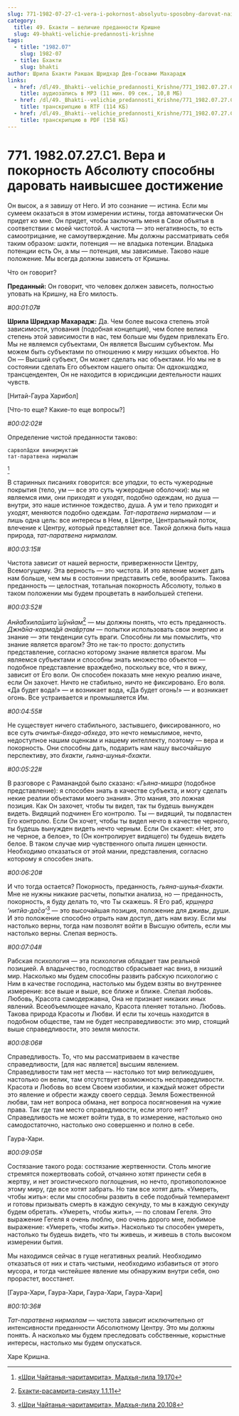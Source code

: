 ```yaml
---
slug: 771-1982-07-27-c1-vera-i-pokornost-absolyutu-sposobny-darovat-naivysshee-dostizhenie
category:
  title: 49. Бхакти — величие преданности Кришне
  slug: 49-bhakti-velichie-predannosti-krishne
tags:
  - title: "1982.07"
    slug: 1982-07
  - title: Бхакти
    slug: bhakti
author: Шрила Бхакти Ракшак Шридхар Дев-Госвами Махарадж
links:
  - href: /dl/49._Bhakti--velichie_predannosti_Krishne/771_1982.07.27.C1_SridharMj_Vera_i_pokornost_Absoljutu_sposobny_darovat_naivysshee_dostizhenie.mp3
    title: аудиозапись в MP3 (11 мин. 09 сек., 10,8 МБ)
  - href: /dl/49._Bhakti--velichie_predannosti_Krishne/771_1982.07.27.C1_SridharMj_Vera_i_pokornost_Absoljutu_sposobny_darovat_naivysshee_dostizhenie.rtf
    title: транскрипцию в RTF (114 КБ)
  - href: /dl/49._Bhakti--velichie_predannosti_Krishne/771_1982.07.27.C1_SridharMj_Vera_i_pokornost_Absoljutu_sposobny_darovat_naivysshee_dostizhenie.pdf
    title: транскрипцию в PDF (158 КБ)
---
```


# 771. 1982.07.27.C1. Вера и покорность Абсолюту способны даровать наивысшее достижение

Он высок, а я завишу от Него. И это сознание — истина. Если мы сумеем оказаться в этом измерении истины, тогда автоматически Он придет ко мне. Он придет, чтобы заключить меня в Свои объятья в соответствии с моей чистотой. А чистота — это негативность, то есть самоотрицание, не самоутверждение. Мы должны рассматривать себя таким образом: *шакти*, потенция — не владыка потенции. Владыка потенции есть Он, а мы — потенция, мы зависимые. Таково наше положение. Мы всегда должны зависеть от Кришны.

Что он говорит?

**Преданный:** Он говорит, что человек должен зависеть, полностью уповать на Кришну, на Его милость.

*#00:01:07#*

**Шрила Шридхар Махарадж:** Да. Чем более высока степень этой зависимости, упования (подобная концепция), чем более велика степень этой зависимости в нас, тем больше мы будем привлекать Его. Мы не являемся субъектами, Он является Высшим субъектом. Мы можем быть субъектами по отношению к миру низших объектов. Но Он — Высший субъект, Он может сделать нас объектами. Но мы не в состоянии сделать Его объектом нашего опыта: Он *адхокшаджа*, трансцендентен, Он не находится в юрисдикции деятельности наших чувств.

[Нитай-Гаура Харибол]

[Что-то еще? Какие-то еще вопросы?]

*#00:02:02#*

Определение чистой преданности таково:

    сарвопа̄дхи винирмуктам̇
    тат-паратвена нирмалам
[^_ftn1]

В старинных писаниях говорится: все *упадхи*, то есть чужеродные покрытия (тело, ум — все это суть чужеродные оболочки): мы не являемся ими, они приходят и уходят, подобно одеждам, но душа — внутри, это наше истинное тождество, душа. А ум и тело приходят и уходят, меняются подобно одеждам. *Тат-паратвена нирмалам* — и лишь одна цель: все интересы в Нем, в Центре, Центральный поток, влечение к Центру, который представляет все. Такой должна быть наша природа, *тат-паратвена нирмалам.*

*#00:03:15#*

Чистота зависит от нашей верности, приверженности Центру, Всемогущему. Эта верность — это чистота. И это явление может дать нам больше, чем мы в состоянии представить себе, вообразить. Такова преданность — целостная, тотальная покорность Абсолюту, только в таком положении мы будем процветать в наибольшей степени.

*#00:03:52#*

*Анйа̄бхила̄шита̄ ш́ӯнйам̇*[^_ftn2] — мы должны понять, что есть преданность. *Джн̃а̄на-карма̄дй ана̄вр̣там* — попытки использовать свои энергию и знание — эти тенденции суть враги. Способны ли мы помыслить, что знание является врагом? Это не так-то просто: допустить представление, согласно которому знание является врагом. Мы являемся субъектами и способны знать множество объектов — подобное представление враждебно, поскольку все, что я вижу, зависит от Его воли. Он способен показать мне некую реалию иначе, если Он захочет. Ничто не стабильно, ничто не фиксировано. Его воля. «Да будет вода!» — и возникает вода, «Да будет огонь!» — и возникает огонь. Все устраивается и промышляется Им.

*#00:04:55#*

Не существует ничего стабильного, застывшего, фиксированного, но все суть *ачинтья-бхеда-абхеда*, это нечто немыслимое, нечто, недоступное нашим оценкам и нашему интеллекту, поэтому — вера и покорность. Они способны дать, подарить нам нашу высочайшую перспективу, это *бхакти*, *гьяна-шунья-бхакти*.

*#00:05:22#*

В разговоре с Раманандой было сказано: «*Гьяна-мишра* (подобное представление): я способен знать в качестве субъекта, и могу сделать некие реалии объектами моего знания». Это мания, это ложная позиция. Как Он захочет, чтобы ты видел, так ты будешь вынужден видеть. Видящий подчинен Его контролю. Ты — видящий, ты подвластен Его контролю. Если Он хочет, чтобы ты видел нечто в качестве черного, ты будешь вынужден видеть нечто черным. Если Он скажет: «Нет, это не черное, а белое», то (Он контролирует видящего) ты будешь видеть белое. В таком случае мир чувственного опыта лишен ценности. Необходимо отказаться от этой мании, представления, согласно которому я способен знать.

*#00:06:20#*

И что тогда остается? Покорность, преданность, *гьяна-шунья-бхакти.* Мне не нужны никакие расчеты, попытки анализа, но — преданность, покорность, я буду делать то, что Ты скажешь. Я Его раб, *кр̣ш̣н̣ера ’нитйа-да̄са’*[^_ftn3] — это высочайшая позиция, положение для *дживы*, души. И это положение способно отрыть нам доступ, дать нам визу. Если мы настолько верны, тогда нам позволят войти в Высшую обитель, если мы настолько верны. Слепая верность.

*#00:07:04#*

Рабская психология — эта психология обладает там реальной позицией. А владычество, господство сбрасывает нас вниз, в низший мир. Насколько мы будем способны развить рабскую психологию с Ним в качестве господина, настолько мы будем взяты во внутреннее измерение: все выше и выше, все ближе и ближе. Слепая любовь. Любовь, Красота самодержавна, Она не признает никаких иных явлений. Всеобъемлющее начало, Красота пленяет тотально. Любовь. Такова природа Красоты и Любви. И если ты хочешь находится в подобном обществе, там не будет несправедливости: это мир, стоящий выше справедливости, это земля милости.

*#00:08:06#*

Справедливость. То, что мы рассматриваем в качестве справедливости, [для нас является] высшим явлением. Справедливости там нет места — настолько тот мир великодушен, настолько он велик, там отсутствует возможность несправедливости. Красота и Любовь во всем Своем изобилии, и каждый может обрести это явление и обрести жажду своего сердца. Земля Божественной любви, там нет вопроса обмана, нет вопроса посягновения на чужие права. Так где там место справедливости, если этого нет? Справедливость не может войти туда, в то измерение, настолько оно самодостаточно, настолько оно совершенно и полно в себе.

Гаура-Хари.

*#00:09:05#*

Состязание такого рода: состязание жертвенности. Столь многие стремятся пожертвовать собой, отчаянно хотят принести себя в жертву, и нет эгоистического поглощения, но нечто, противоположное этому миру, где все хотят забрать. Но там все хотят дать. «Умереть, чтобы жить»: если мы способны развить в себе подобный темперамент и готовы призывать смерть в каждую секунду, то мы в каждую секунду будем обретать. «Умереть, чтобы жить», — по словам Гегеля. Это выражение Гегеля я очень люблю, оно очень дорого мне, любимое выражение: «Умереть, чтобы жить». Насколько ты способен умереть, настолько ты будешь видеть, что ты живешь, и живешь в столь высоком измерении бытия.

Мы находимся сейчас в гуще негативных реалий. Необходимо отказаться от них и стать чистыми, необходимо избавиться от этого мусора, и тогда чистейшее явление мы обнаружим внутри себя, оно прорастет, восстанет.

[Гаура-Хари, Гаура-Хари, Гаура-Хари, Гаура-Хари]

*#00:10:36#*

*Тат-паратвена нирмалам* — чистота зависит исключительно от интенсивности преданности Абсолютному Центру. Это мы должны понять. А насколько мы будем преследовать собственные, корыстные интересы, настолько мы будем опускаться.

Харе Кришна.



[^_ftn1]: [«Шри Чайтанья-чаритамрита», Мадхья-лила 19.170](../notes/shri-chajtanya-charitamrita-madhya-lila/shri-chajtanya-charitamrita-madhya-lila-19-170.md)

[^_ftn2]: [Бхакти-расамрита-синдху 1.1.11](../notes/bhakti-rasamrita-sindhu/bhakti-rasamrita-sindhu-1-1-11.md)

[^_ftn3]: [«Шри Чайтанья-чаритамрита», Мадхья-лила 20.108](../notes/shri-chajtanya-charitamrita-madhya-lila/shri-chajtanya-charitamrita-madhya-lila-20-108.md)
